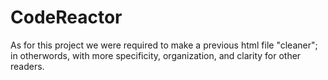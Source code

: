 # CodeReactor

As for this project we were required to make a previous html file "cleaner"; in otherwords, with more specificity, organization, and clarity for other readers.